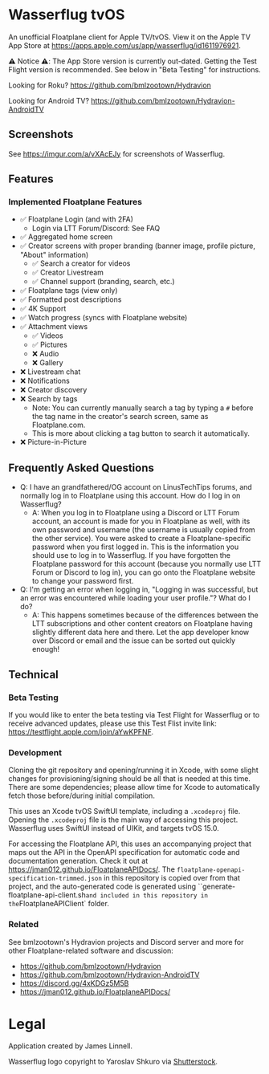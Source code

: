 # Wasserflug tvOS
An unofficial Floatplane client for Apple TV/tvOS. View it on the Apple TV App Store at https://apps.apple.com/us/app/wasserflug/id1611976921.

⚠️ Notice ⚠️: The App Store version is currently out-dated. Getting the Test Flight version is recommended. See below in "Beta Testing" for instructions.

Looking for Roku? https://github.com/bmlzootown/Hydravion

Looking for Android TV? https://github.com/bmlzootown/Hydravion-AndroidTV

## Screenshots

See https://imgur.com/a/vXAcEJy for screenshots of Wasserflug.

## Features

### Implemented Floatplane Features
- ✅ Floatplane Login (and with 2FA)
  - Login via LTT Forum/Discord: See FAQ
- ✅ Aggregated home screen
- ✅ Creator screens with proper branding (banner image, profile picture, "About" information)
  - ✅ Search a creator for videos
  - ✅ Creator Livestream
  - ✅ Channel support (branding, search, etc.)
- ✅ Floatplane tags (view only)
- ✅ Formatted post descriptions
- ✅ 4K Support
- ✅ Watch progress (syncs with Floatplane website)
- ✅ Attachment views
  - ✅ Videos
  - ✅ Pictures
  - ❌ Audio
  - ❌ Gallery
- ❌ Livestream chat
- ❌ Notifications
- ❌ Creator discovery
- ❌ Search by tags
  - Note: You can currently manually search a tag by typing a `#` before the tag name in the creator's search screen, same as Floatplane.com.
  - This is more about clicking a tag button to search it automatically.
- ❌ Picture-in-Picture

## Frequently Asked Questions

- Q: I have an grandfathered/OG account on LinusTechTips forums, and normally log in to Floatplane using this account. How do I log in on Wasserflug?
    - A: When you log in to Floatplane using a Discord or LTT Forum account, an account is made for you in Floatplane as well, with its own password and username (the username is usually copied from the other service). You were asked to create a Floatplane-specific password when you first logged in. This is the information you should use to log in to Wasserflug. If you have forgotten the Floatplane password for this account (because you normally use LTT Forum or Discord to log in), you can go onto the Floatplane website to change your password first.
- Q: I'm getting an error when logging in, "Logging in was successful, but an error was encountered while loading your user profile."? What do I do?
    - A: This happens sometimes because of the differences between the LTT subscriptions and other content creators on Floatplane having slightly different data here and there. Let the app developer know over Discord or email and the issue can be sorted out quickly enough!

## Technical

### Beta Testing

If you would like to enter the beta testing via Test Flight for Wasserflug or to receive advanced updates, please use this Test Flist invite link: https://testflight.apple.com/join/aYwKPFNF.

### Development

Cloning the git repository and opening/running it in Xcode, with some slight changes for provisioning/signing should be all that is needed at this time. There are some dependencies; please allow time for Xcode to automatically fetch those before/during initial compilation.

This uses an Xcode tvOS SwiftUI template, including a `.xcodeproj` file. Opening the `.xcodeproj` file is the main way of accessing this project. Wasserflug uses SwiftUI instead of UIKit, and targets tvOS 15.0.

For accessing the Floatplane API, this uses an accompanying project that maps out the API in the OpenAPI specification for automatic code and documentation generation. Check it out at https://jman012.github.io/FloatplaneAPIDocs/. The `floatplane-openapi-specification-trimmed.json` in this repository is copied over from that project, and the auto-generated code is generated using ``generate-floatplane-api-client.sh` and included in this repository in the `FloatplaneAPIClient` folder.

### Related

See bmlzootown's Hydravion projects and Discord server and more for other Floatplane-related software and discussion:
- https://github.com/bmlzootown/Hydravion
- https://github.com/bmlzootown/Hydravion-AndroidTV
- https://discord.gg/4xKDGz5M5B
- https://jman012.github.io/FloatplaneAPIDocs/

# Legal
Application created by James Linnell.

Wasserflug logo copyright to Yaroslav Shkuro via [Shutterstock](https://www.shutterstock.com/image-vector/small-seaplane-isolated-vector-illustration-single-1091024861).
